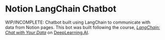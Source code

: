 # Notion LangChain Chatbot
WIP/INCOMPLETE: Chatbot built using LangChain to communicate with data from Notion pages. This bot was built following the course, [*LangChain: Chat with Your Data*](https://www.deeplearning.ai/short-courses/langchain-chat-with-your-data/) on [DeepLearning.AI](https://www.deeplearning.ai/).
